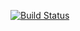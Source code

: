 [![Build Status](https://travis-ci.org/OneSeven17/naive-credit.svg?branchpip=master)](https://travis-ci.org/OneSeven17/naive-credit)